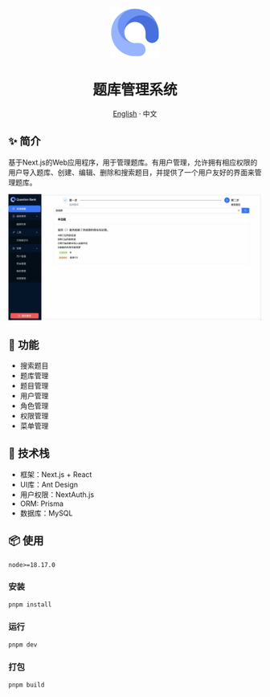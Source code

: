 <div align="center">

<img height="100" src="./public/logo.png" alt="logo" />

<h1>题库管理系统</h1>

[English](./README.md) · 中文

</div>

## ✨ 简介

基于Next.js的Web应用程序，用于管理题库。有用户管理，允许拥有相应权限的用户导入题库、创建、编辑、删除和搜索题目，并提供了一个用户友好的界面来管理题库。

![](./public/view.gif)

## 🎨 功能

- 搜索题目
- 题库管理
- 题目管理
- 用户管理
- 角色管理
- 权限管理
- 菜单管理

## 🔨 技术栈

- 框架：Next.js + React
- UI库：Ant Design
- 用户权限：NextAuth.js
- ORM: Prisma
- 数据库：MySQL

## 📦 使用

`node>=18.17.0`

### 安装

```bash
pnpm install
```

### 运行

```bash
pnpm dev
```

### 打包

```bash
pnpm build
```
